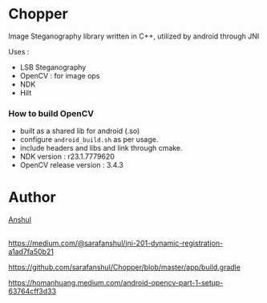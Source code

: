 # Chopper

Image Steganography library written in C++, utilized by android through JNI

Uses :
- LSB Steganography
- OpenCV : for image ops
- NDK
- Hilt


### How to build OpenCV 
- built as a shared lib for android (.so)
- configure `android_build.sh` as per usage.
- include headers and libs and link through cmake.
- NDK version : r23.1.7779620
- OpenCV release version : 3.4.3


# Author
[Anshul](https://github.com/sarafanshul)

## 
https://medium.com/@sarafanshul/jni-201-dynamic-registration-a1ad7fa50b21

https://github.com/sarafanshul/Chopper/blob/master/app/build.gradle

https://homanhuang.medium.com/android-opencv-part-1-setup-63764cff3d33
